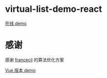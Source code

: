 # virtual-list-demo-react

[在线 demo](https://chuchencheng.com/virtual-list-demo-react/)

# 感谢

感谢 [francecil](https://github.com/francecil) 的算法优化方案

[Vue 版本 demo](https://github.com/francecil/virtual-list-demo)
